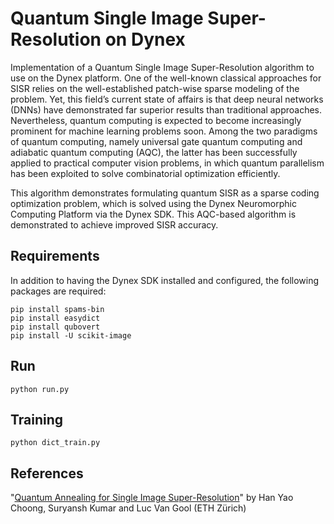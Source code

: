 # Quantum Single Image Super-Resolution on Dynex

Implementation of a Quantum Single Image Super-Resolution algorithm to use on the Dynex platform. One of the well-known classical approaches for SISR relies on the well-established patch-wise sparse modeling of the problem. Yet, this field’s current state of affairs is that deep neural networks (DNNs) have demonstrated far superior results than traditional approaches. Nevertheless, quantum computing is expected to become increasingly prominent for machine learning problems soon. Among the two paradigms of quantum computing, namely universal gate quantum computing and adiabatic quantum computing (AQC), the latter has been successfully applied to practical computer vision problems, in which quantum parallelism has been exploited to solve combinatorial optimization efficiently. 

This algorithm demonstrates formulating quantum SISR as a sparse coding optimization problem, which is solved using the Dynex Neuromorphic Computing Platform via the Dynex SDK. This AQC-based algorithm is demonstrated to achieve improved SISR accuracy.

## Requirements

In addition to having the Dynex SDK installed and configured, the following packages are required:

```
pip install spams-bin
pip install easydict
pip install qubovert
pip install -U scikit-image
```

## Run

```
python run.py
``` 

## Training

```
python dict_train.py
```

## References

"[Quantum Annealing for Single Image Super-Resolution](https://arxiv.org/abs/2304.08924)" by Han Yao Choong, Suryansh Kumar and Luc Van Gool (ETH Zürich)
